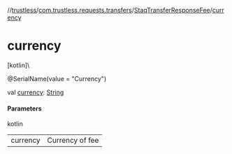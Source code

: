 //[trustless](../../../index.md)/[com.trustless.requests.transfers](../index.md)/[StaqTransferResponseFee](index.md)/[currency](currency.md)

# currency

[kotlin]\

@SerialName(value = &quot;Currency&quot;)

val [currency](currency.md): [String](https://kotlinlang.org/api/latest/jvm/stdlib/kotlin/-string/index.html)

#### Parameters

kotlin

| | |
|---|---|
| currency | Currency of fee |
